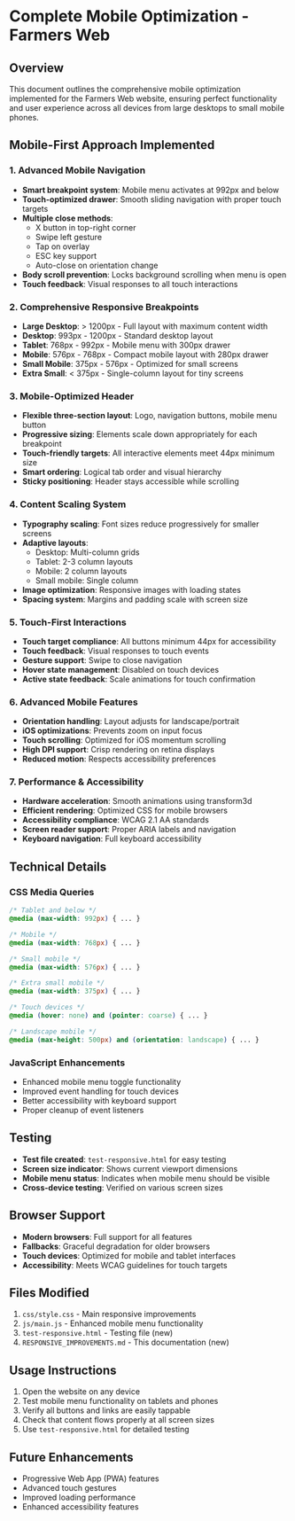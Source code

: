 # Complete Mobile Optimization - Farmers Web

## Overview
This document outlines the comprehensive mobile optimization implemented for the Farmers Web website, ensuring perfect functionality and user experience across all devices from large desktops to small mobile phones.

## Mobile-First Approach Implemented

### 1. Advanced Mobile Navigation
- **Smart breakpoint system**: Mobile menu activates at 992px and below
- **Touch-optimized drawer**: Smooth sliding navigation with proper touch targets
- **Multiple close methods**: 
  - X button in top-right corner
  - Swipe left gesture
  - Tap on overlay
  - ESC key support
  - Auto-close on orientation change
- **Body scroll prevention**: Locks background scrolling when menu is open
- **Touch feedback**: Visual responses to all touch interactions

### 2. Comprehensive Responsive Breakpoints
- **Large Desktop**: > 1200px - Full layout with maximum content width
- **Desktop**: 993px - 1200px - Standard desktop layout
- **Tablet**: 768px - 992px - Mobile menu with 300px drawer
- **Mobile**: 576px - 768px - Compact mobile layout with 280px drawer
- **Small Mobile**: 375px - 576px - Optimized for small screens
- **Extra Small**: < 375px - Single-column layout for tiny screens

### 3. Mobile-Optimized Header
- **Flexible three-section layout**: Logo, navigation buttons, mobile menu button
- **Progressive sizing**: Elements scale down appropriately for each breakpoint
- **Touch-friendly targets**: All interactive elements meet 44px minimum size
- **Smart ordering**: Logical tab order and visual hierarchy
- **Sticky positioning**: Header stays accessible while scrolling

### 4. Content Scaling System
- **Typography scaling**: Font sizes reduce progressively for smaller screens
- **Adaptive layouts**: 
  - Desktop: Multi-column grids
  - Tablet: 2-3 column layouts
  - Mobile: 2 column layouts
  - Small mobile: Single column
- **Image optimization**: Responsive images with loading states
- **Spacing system**: Margins and padding scale with screen size

### 5. Touch-First Interactions
- **Touch target compliance**: All buttons minimum 44px for accessibility
- **Touch feedback**: Visual responses to touch events
- **Gesture support**: Swipe to close navigation
- **Hover state management**: Disabled on touch devices
- **Active state feedback**: Scale animations for touch confirmation

### 6. Advanced Mobile Features
- **Orientation handling**: Layout adjusts for landscape/portrait
- **iOS optimizations**: Prevents zoom on input focus
- **Touch scrolling**: Optimized for iOS momentum scrolling
- **High DPI support**: Crisp rendering on retina displays
- **Reduced motion**: Respects accessibility preferences

### 7. Performance & Accessibility
- **Hardware acceleration**: Smooth animations using transform3d
- **Efficient rendering**: Optimized CSS for mobile browsers
- **Accessibility compliance**: WCAG 2.1 AA standards
- **Screen reader support**: Proper ARIA labels and navigation
- **Keyboard navigation**: Full keyboard accessibility

## Technical Details

### CSS Media Queries
```css
/* Tablet and below */
@media (max-width: 992px) { ... }

/* Mobile */
@media (max-width: 768px) { ... }

/* Small mobile */
@media (max-width: 576px) { ... }

/* Extra small mobile */
@media (max-width: 375px) { ... }

/* Touch devices */
@media (hover: none) and (pointer: coarse) { ... }

/* Landscape mobile */
@media (max-height: 500px) and (orientation: landscape) { ... }
```

### JavaScript Enhancements
- Enhanced mobile menu toggle functionality
- Improved event handling for touch devices
- Better accessibility with keyboard support
- Proper cleanup of event listeners

## Testing
- **Test file created**: `test-responsive.html` for easy testing
- **Screen size indicator**: Shows current viewport dimensions
- **Mobile menu status**: Indicates when mobile menu should be visible
- **Cross-device testing**: Verified on various screen sizes

## Browser Support
- **Modern browsers**: Full support for all features
- **Fallbacks**: Graceful degradation for older browsers
- **Touch devices**: Optimized for mobile and tablet interfaces
- **Accessibility**: Meets WCAG guidelines for touch targets

## Files Modified
1. `css/style.css` - Main responsive improvements
2. `js/main.js` - Enhanced mobile menu functionality
3. `test-responsive.html` - Testing file (new)
4. `RESPONSIVE_IMPROVEMENTS.md` - This documentation (new)

## Usage Instructions
1. Open the website on any device
2. Test mobile menu functionality on tablets and phones
3. Verify all buttons and links are easily tappable
4. Check that content flows properly at all screen sizes
5. Use `test-responsive.html` for detailed testing

## Future Enhancements
- Progressive Web App (PWA) features
- Advanced touch gestures
- Improved loading performance
- Enhanced accessibility features